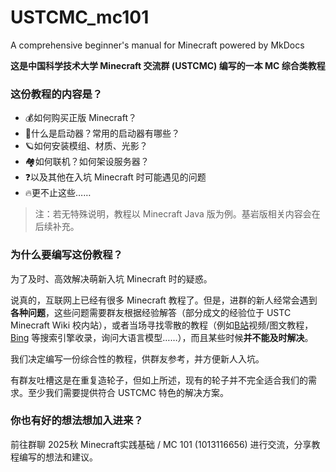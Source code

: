 # USTCMC_mc101
A comprehensive beginner's manual for Minecraft
powered by MkDocs

**这是中国科学技术大学 Minecraft 交流群 (USTCMC) 编写的一本 MC 综合类教程**

### 这份教程的内容是？
- 💰如何购买正版 Minecraft？
- 🚀什么是启动器？常用的启动器有哪些？
- 🪐如何安装模组、材质、光影？
- 🏘️如何联机？如何架设服务器？
- ❓以及其他在入坑 Minecraft 时可能遇见的问题
- 🔥更不止这些……

> 注：若无特殊说明，教程以 Minecraft Java 版为例。基岩版相关内容会在后续补充。

### 为什么要编写这份教程？

为了及时、高效解决萌新入坑 Minecraft 时的疑惑。

说真的，互联网上已经有很多 Minecraft 教程了。但是，进群的新人经常会遇到**各种问题**，这些问题需要群友根据经验解答（部分成文的经验位于 USTC Minecraft Wiki 校内站），或者当场寻找零散的教程（例如[B站](https://www.bilibili.com/)视频/图文教程，[Bing](https://www.bing.com/) 等搜索引擎收录，询问大语言模型……），而且某些时候**并不能及时解决**。

我们决定编写一份综合性的教程，供群友参考，并方便新人入坑。

有群友吐槽这是在重复造轮子，但如上所述，现有的轮子并不完全适合我们的需求。至少我们需要提供符合 USTCMC 特色的解决方案。

### 你也有好的想法想加入进来？

前往群聊 2025秋 Minecraft实践基础 / MC 101 (1013116656) 进行交流，分享教程编写的想法和建议。
